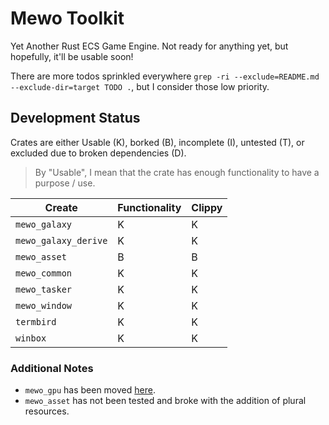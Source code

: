 # Mewo Toolkit

Yet Another Rust ECS Game Engine.
Not ready for anything yet, but hopefully, it'll be usable soon!

There are more todos sprinkled everywhere
`grep -ri --exclude=README.md --exclude-dir=target TODO .`,
but I consider those low priority.

## Development Status

Crates are either
Usable (K),
borked (B),
incomplete (I),
untested (T),
or excluded due to broken dependencies (D).

> By "Usable", I mean that the crate has enough functionality to have a purpose
/ use.

| Create               | Functionality | Clippy |
| -------------------- | ------------- | ------ |
| `mewo_galaxy`        | K             | K      |
| `mewo_galaxy_derive` | K             | K      |
| `mewo_asset`         | B             | B      |
| `mewo_common`        | K             | K      |
| `mewo_tasker`        | K             | K      |
| `mewo_window`        | K             | K      |
| `termbird`           | K             | K      |
| `winbox`             | K             | K      |

### Additional Notes

- `mewo_gpu` has been moved [here](https://github.com/davnotdev/mepeyew).
- `mewo_asset` has not been tested and broke with the addition of plural resources.
